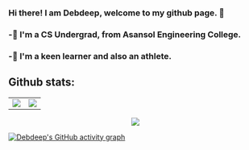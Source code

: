 ### Hi there! I am Debdeep, welcome to my github page. 👋

<!--
**Debdeep1/Debdeep1** is a ✨ _special_ ✨ repository because its `README.md` (this file) appears on your GitHub profile.

Here are some ideas to get you started:

- 🔭 I’m currently working on ...
- 🌱 I’m currently learning ...
- 👯 I’m looking to collaborate on ...
- 🤔 I’m looking for help with ...
- 💬 Ask me about ...
- 📫 How to reach me: ...
- 😄 Pronouns: ...
- ⚡ Fun fact: ...
-->
<h3>-🔭 I'm a CS Undergrad, from Asansol Engineering College. </h3> 
<h3>-🌱 I'm a keen learner and also an athlete.</h3>


<!-- My contributions -->
## Github stats:
<table>
<tr>
<td>
<img src="https://github-readme-stats.vercel.app/api?username=Debdeep1&include_all_commits=true&count_private=true&show_icons=true&line_height=20&theme=tokyonight"/>
<td><img src="https://github-readme-stats.vercel.app/api/top-langs?username=Debdeep1&show_icons=true&locale=en&layout=compact&theme=tokyonight" />
</td>
</tr>
</table>
<p align="center">
<img align="center" src="https://github-readme-streak-stats.herokuapp.com/?user=Debdeep1&theme=tokyonight" />
</p>



[![Debdeep's GitHub activity graph](https://activity-graph.herokuapp.com/graph?username=Debdeep1&theme=xcode)](https://github.com/Debdeep1)



